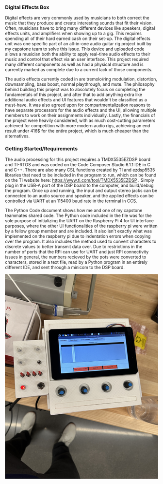 
### Digital Effects Box

Digital effects are very commonly used by musicians to both correct the music that they produce and create interesting sounds that fit their vision. Often, musicians have to bring many different devices like speakers, digital effects units, and amplifiers when showing up to a gig. This requires spending all of their hard earned cash on their set-up. The digital effects unit was one specific part of an all-in-one audio guitar rig project built by my capstone team to solve this issue. This device and uploaded code allows a musician both the ability to apply real-time audio effects to their music and control that effect via an user interface. This project required many different components as well as had a physical structure and is currently marked as complete due to a current lack of those components. 

The audio effects currently coded in are tremolo/ring modulation, distortion, downsampling, bass boost, normal playthrough, and mute. The philosophy behind building this project was to absolutely focus on completing the fundamentals of this project, and after that to add anything extra like additional audio effects and UI features that wouldn't be classified as a must-have. It was also agreed upon for compartmentalization reasons to have separate processors for the audio effects and the UI, allowing multiple members to work on their assignments individually. Lastly, the financials of the project were heavily considered, with as much cost-cutting parameters achieved for competition with more modern audio rigs, achieving an end result under 416$ for the entire project, which is much cheaper than the alternatives.

### Getting Started/Requirements

The audio processing for this project requires a TMDX5535EZDSP board and TI-RTOS and was coded on the Code Composer Studio 6.1.1 IDE in C and C++. There are also many CSL functions created by TI and ezdsp5535 libraries that need to be included in the program to run, which can be found on the TI website here: https://www.ti.com/tool/TMDX5535EZDSP . Simply plug in the USB-A port of the DSP board to the computer, and build/debug the program. Once up and running, the input and output stereo jacks can be connected to an audio source and speaker, and the applied effects can be controlled via UART at an 115400 baud rate in the terminal in CCS. 

The Python Code document shows how me and one of my capstone teammates shared code. The Python code included in the file was for the sole purpose of initializing the UART on the Raspberry Pi 4 for UI interface purposes, where the other UI functionalities of the raspberry pi were written by a fellow group member and are included. It also isn't exactly what was implemented on the raspberry pi due to indentation errors when copying over the program. It also includes the method used to convert characters to discrete values to better transmit data over. Due to restrictions in the number of ports that the RPi can use for UART and just RPI connectivity issues in general, the numbers recieved by the pots were converted to characters, stored in a text file, read by a Python program in an entirely different IDE, and sent through a minicom to the DSP board.



![Physical Enclosure](https://github.com/SpencLatim/Digital-Effects-Box/blob/main/Physical%20Look.JPG)



